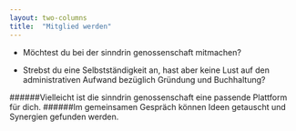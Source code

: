 ```yaml
---
layout: two-columns
title:  "Mitglied werden"
---
```


* Möchtest du bei der sinndrin genossenschaft mitmachen? 

* Strebst du eine Selbstständigkeit an, hast aber keine Lust auf den administrativen Aufwand bezüglich Gründung und Buchhaltung?


######Vielleicht ist die sinndrin genossenschaft eine passende Plattform für dich. 
######Im gemeinsamen Gespräch können Ideen getauscht und Synergien gefunden werden.
